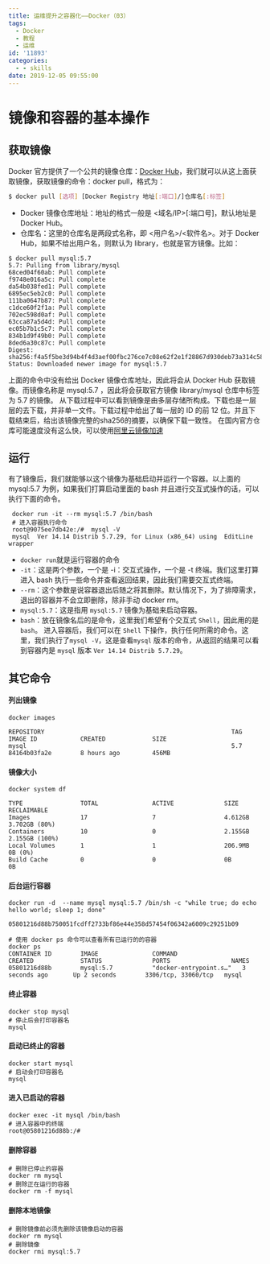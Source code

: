 ```yaml
---
title: 运维提升之容器化——Docker（03）
tags:
  - Docker
  - 教程
  - 运维
id: '11893'
categories:
  - - skills
date: 2019-12-05 09:55:00
---
```


# 镜像和容器的基本操作

## 获取镜像

Docker 官方提供了一个公共的镜像仓库：[Docker Hub](https://hub.docker.com/explore/ "Docker Hub")，我们就可以从这上面获取镜像，获取镜像的命令：docker pull，格式为：
<!--more-->
```bash
$ docker pull [选项] [Docker Registry 地址[:端口]/]仓库名[:标签]
```

*   Docker 镜像仓库地址：地址的格式一般是 <域名/IP>\[:端口号\]，默认地址是 Docker Hub。
*   仓库名：这里的仓库名是两段式名称，即 <用户名>/<软件名>。对于 Docker Hub，如果不给出用户名，则默认为 library，也就是官方镜像。比如：

```
$ docker pull mysql:5.7  
5.7: Pulling from library/mysql
68ced04f60ab: Pull complete 
f9748e016a5c: Pull complete 
da54b038fed1: Pull complete 
6895ec5eb2c0: Pull complete 
111ba0647b87: Pull complete 
c1dce60f2f1a: Pull complete 
702ec598d0af: Pull complete 
63cca87a5d4d: Pull complete 
ec05b7b1c5c7: Pull complete 
834b1d9f49b0: Pull complete 
8ded6a30c87c: Pull complete 
Digest: sha256:f4a5f5be3d94b4f4d3aef00fbc276ce7c08e62f2e1f28867d930deb73a314c58
Status: Downloaded newer image for mysql:5.7

```

上面的命令中没有给出 Docker 镜像仓库地址，因此将会从 Docker Hub 获取镜像。而镜像名称是 mysql:5.7 ，因此将会获取官方镜像 library/mysql 仓库中标签为 5.7 的镜像。 从下载过程中可以看到镜像是由多层存储所构成。下载也是一层层的去下载，并非单一文件。下载过程中给出了每一层的 ID 的前 12 位。并且下载结束后，给出该镜像完整的sha256的摘要，以确保下载一致性。 在国内官方仓库可能速度没有这么快，可以使用[阿里云镜像加速](https://help.aliyun.com/document_detail/60750.html?spm=a2c4g.11186623.6.551.24ae42c7Wu47Yz "阿里云镜像加速")

## 运行

有了镜像后，我们就能够以这个镜像为基础启动并运行一个容器。以上面的 mysql:5.7 为例，如果我们打算启动里面的 bash 并且进行交互式操作的话，可以执行下面的命令。

```
 docker run -it --rm mysql:5.7 /bin/bash
 # 进入容器执行命令
 root@9075ee7db42e:/#  mysql -V
 mysql  Ver 14.14 Distrib 5.7.29, for Linux (x86_64) using  EditLine wrapper
```

*   `docker run`就是运行容器的命令
*   `-it`：这是两个参数，一个是 -i：交互式操作，一个是 -t 终端。我们这里打算进入 bash 执行一些命令并查看返回结果，因此我们需要交互式终端。
*   `--rm`：这个参数是说容器退出后随之将其删除。默认情况下，为了排障需求，退出的容器并不会立即删除，除非手动 docker rm。
*   `mysql:5.7`：这是指用 `mysql:5.7` 镜像为基础来启动容器。
*   `bash`：放在镜像名后的是命令，这里我们希望有个交互式 `Shell`，因此用的是 `bash`。 进入容器后，我们可以在 `Shell` 下操作，执行任何所需的命令。这里，我们执行了`mysql -V`，这是查看`mysql` 版本的命令，从返回的结果可以看到容器内是 `mysql` 版本 `Ver 14.14 Distrib 5.7.29`。

## 其它命令

#### 列出镜像

```
docker images

REPOSITORY                                                    TAG                 IMAGE ID            CREATED             SIZE
mysql                                                         5.7                 84164b03fa2e        8 hours ago         456MB
```

#### 镜像大小

```
docker system df

TYPE                TOTAL               ACTIVE              SIZE                RECLAIMABLE
Images              17                  7                   4.612GB             3.702GB (80%)
Containers          10                  0                   2.155GB             2.155GB (100%)
Local Volumes       1                   1                   206.9MB             0B (0%)
Build Cache         0                   0                   0B                  0B
```

#### 后台运行容器

```
docker run -d  --name mysql mysql:5.7 /bin/sh -c "while true; do echo hello world; sleep 1; done"

05801216d88b750051fcdff2733bf86e44e358d57454f06342a6009c29251b09

# 使用 docker ps 命令可以查看所有已运行的的容器
docker ps
CONTAINER ID        IMAGE               COMMAND                  CREATED             STATUS              PORTS                 NAMES
05801216d88b        mysql:5.7           "docker-entrypoint.s…"   3 seconds ago       Up 2 seconds        3306/tcp, 33060/tcp   mysql

```

#### 终止容器

```
docker stop mysql
# 停止后会打印容器名
mysql

```

#### 启动已终止的容器

```
docker start mysql
# 启动会打印容器名
mysql
```

#### 进入已启动的容器

```
docker exec -it mysql /bin/bash
# 进入容器中的终端
root@05801216d88b:/# 

```

#### 删除容器

```
# 删除已停止的容器
docker rm mysql 
# 删除正在运行的容器
docker rm -f mysql
```

#### 删除本地镜像

```
# 删除镜像前必须先删除该镜像启动的容器
docker rm mysql 
# 删除镜像
docker rmi mysql:5.7
```